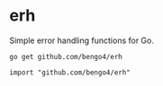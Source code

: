 # erh
Simple error handling functions for Go.

```
go get github.com/bengo4/erh

import "github.com/bengo4/erh"
```
